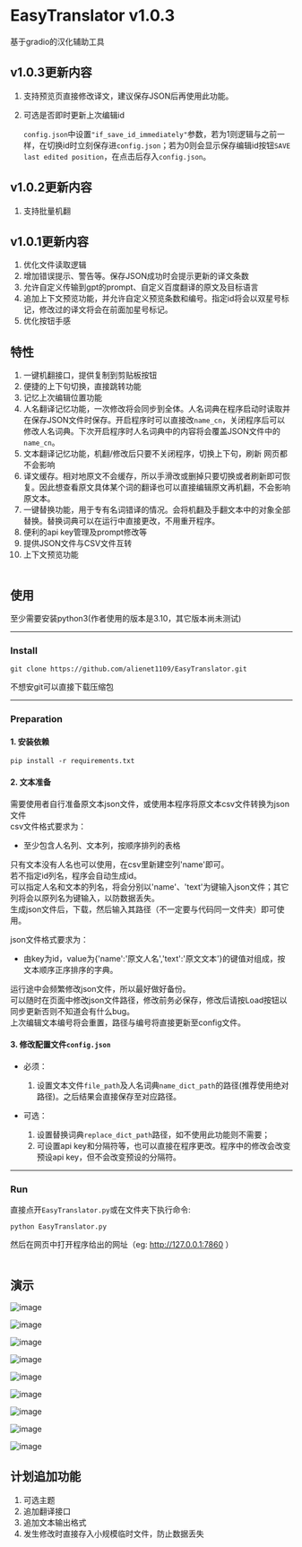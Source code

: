 # EasyTranslator v1.0.3
基于gradio的汉化辅助工具

## v1.0.3更新内容
1. 支持预览页直接修改译文，建议保存JSON后再使用此功能。
2. 可选是否即时更新上次编辑id

    `config.json`中设置`"if_save_id_immediately"`参数，若为1则逻辑与之前一样，在切换id时立刻保存进`config.json`；若为0则会显示保存编辑id按钮`SAVE last edited position`，在点击后存入`config.json`。

## v1.0.2更新内容
1. 支持批量机翻

## v1.0.1更新内容
1. 优化文件读取逻辑
2. 增加错误提示、警告等。保存JSON成功时会提示更新的译文条数
3. 允许自定义传输到gpt的prompt、自定义百度翻译的原文及目标语言
4. 追加上下文预览功能，并允许自定义预览条数和编号。指定id将会以双星号标记，修改过的译文将会在前面加星号标记。
5. 优化按钮手感

## 特性
1. 一键机翻接口，提供复制到剪贴板按钮
2. 便捷的上下句切换，直接跳转功能
3. 记忆上次编辑位置功能
4. 人名翻译记忆功能，一次修改将会同步到全体。人名词典在程序启动时读取并在保存JSON文件时保存。开启程序时可以直接改`name_cn`，关闭程序后可以修改人名词典。下次开启程序时人名词典中的内容将会覆盖JSON文件中的`name_cn`。
5. 文本翻译记忆功能，机翻/修改后只要不关闭程序，切换上下句，刷新 网页都不会影响
6. 译文缓存。相对地原文不会缓存，所以手滑改或删掉只要切换或者刷新即可恢复。因此想查看原文具体某个词的翻译也可以直接编辑原文再机翻，不会影响原文本。
7. 一键替换功能，用于专有名词错译的情况。会将机翻及手翻文本中的对象全部替换。替换词典可以在运行中直接更改，不用重开程序。
8. 便利的api key管理及prompt修改等
9. 提供JSON文件与CSV文件互转
10. 上下文预览功能
<br><br>

## 使用
至少需要安装python3(作者使用的版本是3.10，其它版本尚未测试)
***
### Install
```
git clone https://github.com/alienet1109/EasyTranslator.git
```
不想安git可以直接下载压缩包
***
### Preparation
#### 1. 安装依赖
```
pip install -r requirements.txt
```
#### 2. 文本准备
需要使用者自行准备原文本json文件，或使用本程序将原文本csv文件转换为json文件 \
csv文件格式要求为：
* 至少包含人名列、文本列，按顺序排列的表格 

只有文本没有人名也可以使用，在csv里新建空列'name'即可。\
若不指定id列名，程序会自动生成id。 \
可以指定人名和文本的列名，将会分别以'name'、'text'为键输入json文件；其它列将会以原列名为键输入，以防数据丢失。\
生成json文件后，下载，然后输入其路径（不一定要与代码同一文件夹）即可使用。

json文件格式要求为：
* 由key为id，value为{'name':'原文人名','text':'原文文本'}的键值对组成，按文本顺序正序排序的字典。

运行途中会频繁修改json文件，所以最好做好备份。\
可以随时在页面中修改json文件路径，修改前务必保存，修改后请按Load按钮以同步更新否则不知道会有什么bug。\
上次编辑文本编号将会重置，路径与编号将直接更新至config文件。

#### 3. 修改配置文件`config.json`
* 必须：
    1. 设置文本文件`file_path`及人名词典`name_dict_path`的路径(推荐使用绝对路径)。之后结果会直接保存至对应路径。

* 可选：
    1. 设置替换词典`replace_dict_path`路径，如不使用此功能则不需要；
    2. 可设置api key和分隔符等，也可以直接在程序更改。程序中的修改会改变预设api key，但不会改变预设的分隔符。
***
### Run
直接点开`EasyTranslator.py`或在文件夹下执行命令:
```
python EasyTranslator.py
```
然后在网页中打开程序给出的网址（eg: http://127.0.0.1:7860 ）
<br><br>

## 演示
![image](https://github.com/alienet1109/EasyTranslator/blob/master/assets/batch_translate.gif)

![image](https://github.com/alienet1109/EasyTranslator/blob/master/assets/context_preview.gif)

![image](https://github.com/alienet1109/EasyTranslator/blob/master/assets/id%20search.gif)

![image](https://github.com/alienet1109/EasyTranslator/blob/master/assets/name.gif)

![image](https://github.com/alienet1109/EasyTranslator/blob/master/assets/last%26next%20text.gif)

![image](https://github.com/alienet1109/EasyTranslator/blob/master/assets/replace.gif)

![image](https://github.com/alienet1109/EasyTranslator/blob/master/assets/api%20key%20setting.gif)

![image](https://github.com/alienet1109/EasyTranslator/blob/master/assets/derive%20text.gif)

![image](https://github.com/alienet1109/EasyTranslator/blob/master/assets/part_translate.gif)

## 计划追加功能
1. 可选主题
2. 追加翻译接口
3. 追加文本输出格式
4. 发生修改时直接存入小规模临时文件，防止数据丢失

